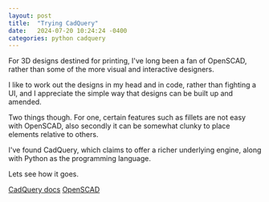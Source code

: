 ```yaml
---
layout: post
title:  "Trying CadQuery"
date:   2024-07-20 10:24:24 -0400
categories: python cadquery
---
```


For 3D designs destined for printing, I've long been a fan of OpenSCAD, rather than some of the more visual and interactive designers.

I like to work out the designs in my head and in code, rather than fighting a UI, and I appreciate the simple way that designs can be built up and amended.

Two things though. For one, certain features such as fillets are not easy with OpenSCAD, also secondly it can be somewhat clunky to place elements relative to others.

I've found CadQuery, which claims to offer a richer underlying engine, along with Python as the programming language.

Lets see how it goes.

[CadQuery docs](https://cadquery.readthedocs.io/en/latest/)
[OpenSCAD](https://openscad.org/)

